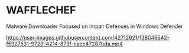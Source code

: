 # WAFFLECHEF
Malware Downloader Focused on Impair Defenses in Windows Defender


https://user-images.githubusercontent.com/42712921/138046542-f5927531-9729-4214-873f-caec47287bda.mp4

